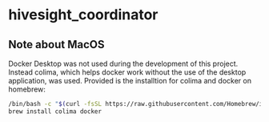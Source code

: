 # hivesight_coordinator
## Note about MacOS
Docker Desktop was not used during the development of this project. Instead colima, which helps docker work without the use of the desktop application, was used. Provided is the installtion for colima and docker on homebrew:
```bash
/bin/bash -c "$(curl -fsSL https://raw.githubusercontent.com/Homebrew/install/HEAD/install.sh)"
brew install colima docker
```